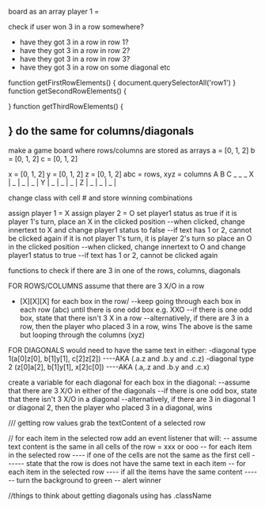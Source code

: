 board as an array
player 1 = 

check if user won
3 in a row somewhere?
- have they got 3 in a row in row 1?
- have they got 3 in a row in row 2?
- have they got 3 in a row in row 3?
- have they got 3 in a row on some diagonal etc

function getFirstRowElements() {
  document.querySelectorAll('row1')
}
function getSecondRowElements() {

}
function getThirdRowElements() {

}
do the same for columns/diagonals
----------------------------------------------
make a game board where rows/columns are stored as arrays
a = [0, 1, 2]
b = [0, 1, 2]
c = [0, 1, 2]

x = [0, 1, 2]
y = [0, 1, 2]
z = [0, 1, 2]
abc = rows, xyz = columns 
    A   B   C
    _   _   _
X | _ | _ | _ |
Y | _ | _ | _ |
Z | _ | _ | _ |

change class with cell # and store winning combinations

<!-- PLAYERS -->
assign player 1 = X
assign player 2 = O
set player1 status as true
if it is player 1's turn, place an X in the clicked position
--when clicked, change innertext to X and change player1 status to false
--if text has 1 or 2, cannot be clicked again
if it is not player 1's turn, it is player 2's turn so place an O in the clicked position
--when clicked, change innertext to O and change player1 status to true
--if text has 1 or 2, cannot be clicked again

<!-- GAME FUNCTIONALITY -->
functions to check if there are 3 in one of the rows, columns, diagonals

FOR ROWS/COLUMNS
assume that there are 3 X/O in a row
- [X][X][X]
for each box in the row/
--keep going through each box in each row (abc) until there is one odd box e.g. XXO
--if there is one odd box, state that there isn't 3 X in a row
--alternatively, if there are 3 in a row, then the player who placed 3 in a row, wins
The above is the same but looping through the columns (xyz)

FOR DIAGONALS
would need to have the same text in either:
-diagonal type 1(a[0]z[0], b[1]y[1], c[2]z[2]) 
----AKA (.a.z and .b.y and  .c.z)
-diagonal type 2 (z[0]a[2], b[1]y[1], x[2]c[0])
----AKA (.a,.z and .b.y and .c.x)

create a variable for each diagonal
for each box in the diagonal:
--assume that there are 3 X/O in either of the diagonals
--if there is one odd box, state that there isn't 3 X/O in a diagonal
--alternatively, if there are 3 in diagonal 1 or diagonal 2, then the player who placed 3 in a diagonal, wins

/// getting row values
grab the textContent of a selected row

// for each item in the selected row
add an event listener that will: 
-- assume text content is the same in all cells of the row = xxx or ooo
-- for each item in the selected row
---- if one of the cells are not the same as the first cell
------ state that the row is does not have the same text in each item
-- for each item in the selected row
---- if all the items have the same content
------ turn the background to green
-- alert winner 


//things to think about
 getting diagonals using  has .className